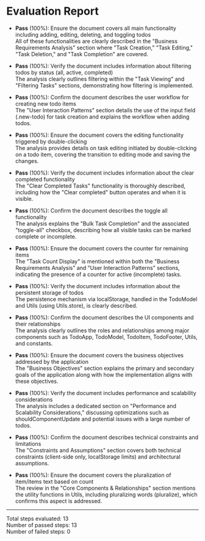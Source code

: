 # Evaluation Report

- **Pass** (100%): Ensure the document covers all main functionality including adding, editing, deleting, and toggling todos  
  All of these functionalities are clearly described in the "Business Requirements Analysis" section where "Task Creation," "Task Editing," "Task Deletion," and "Task Completion" are covered.

- **Pass** (100%): Verify the document includes information about filtering todos by status (all, active, completed)  
  The analysis clearly outlines filtering within the "Task Viewing" and "Filtering Tasks" sections, demonstrating how filtering is implemented.

- **Pass** (100%): Confirm the document describes the user workflow for creating new todo items  
  The "User Interaction Patterns" section details the use of the input field (.new-todo) for task creation and explains the workflow when adding todos.

- **Pass** (100%): Ensure the document covers the editing functionality triggered by double-clicking  
  The analysis provides details on task editing initiated by double-clicking on a todo item, covering the transition to editing mode and saving the changes.

- **Pass** (100%): Verify the document includes information about the clear completed functionality  
  The "Clear Completed Tasks" functionality is thoroughly described, including how the "Clear completed" button operates and when it is visible.

- **Pass** (100%): Confirm the document describes the toggle all functionality  
  The analysis explains the "Bulk Task Completion" and the associated "toggle-all" checkbox, describing how all visible tasks can be marked complete or incomplete.

- **Pass** (100%): Ensure the document covers the counter for remaining items  
  The "Task Count Display" is mentioned within both the "Business Requirements Analysis" and "User Interaction Patterns" sections, indicating the presence of a counter for active (incomplete) tasks.

- **Pass** (100%): Verify the document includes information about the persistent storage of todos  
  The persistence mechanism via localStorage, handled in the TodoModel and Utils (using Utils.store), is clearly described.

- **Pass** (100%): Confirm the document describes the UI components and their relationships  
  The analysis clearly outlines the roles and relationships among major components such as TodoApp, TodoModel, TodoItem, TodoFooter, Utils, and constants.

- **Pass** (100%): Ensure the document covers the business objectives addressed by the application  
  The "Business Objectives" section explains the primary and secondary goals of the application along with how the implementation aligns with these objectives.

- **Pass** (100%): Verify the document includes performance and scalability considerations  
  The analysis includes a dedicated section on "Performance and Scalability Considerations," discussing optimizations such as shouldComponentUpdate and potential issues with a large number of todos.

- **Pass** (100%): Confirm the document describes technical constraints and limitations  
  The "Constraints and Assumptions" section covers both technical constraints (client-side only, localStorage limits) and architectural assumptions.

- **Pass** (100%): Ensure the document covers the pluralization of item/items text based on count  
  The review in the "Core Components & Relationships" section mentions the utility functions in Utils, including pluralizing words (pluralize), which confirms this aspect is addressed.

---

Total steps evaluated: 13  
Number of passed steps: 13  
Number of failed steps: 0